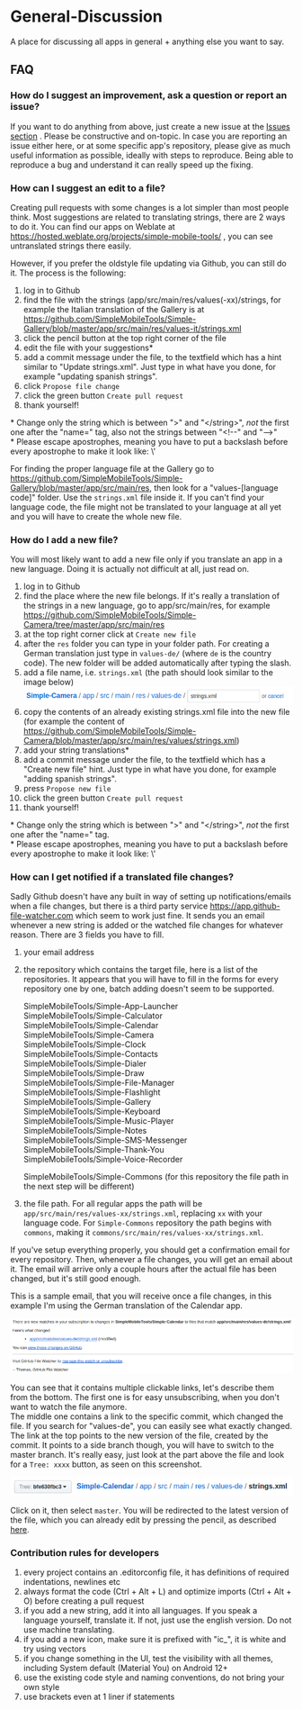 # General-Discussion
A place for discussing all apps in general + anything else you want to say.

FAQ
---
### How do I suggest an improvement, ask a question or report an issue?
If you want to do anything from above, just create a new issue at the [Issues section](https://github.com/SimpleMobileTools/General-Discussion/issues) . Please be constructive and on-topic. In case you are reporting an issue either here, or at some specific app's repository, please give as much useful information as possible, ideally with steps to reproduce. Being able to reproduce a bug and understand it can really speed up the fixing.

### How can I suggest an edit to a file?
Creating pull requests with some changes is a lot simpler than most people think. Most suggestions are related to translating strings, there are 2 ways to do it.
You can find our apps on Weblate at https://hosted.weblate.org/projects/simple-mobile-tools/ , you can see untranslated strings there easily.

However, if you prefer the oldstyle file updating via Github, you can still do it. The process is the following:
1. log in to Github
2. find the file with the strings (app/src/main/res/values(-xx)/strings, for example the Italian translation of the Gallery is at https://github.com/SimpleMobileTools/Simple-Gallery/blob/master/app/src/main/res/values-it/strings.xml
3. click the pencil button at the top right corner of the file
4. edit the file with your suggestions*
5. add a commit message under the file, to the textfield which has a hint similar to "Update strings.xml". Just type in what have you done, for example "updating spanish strings".
6. click `Propose file change`
7. click the green button `Create pull request`
8. thank yourself!

\* Change only the string which is between ">" and "\</string\>", _not_ the first one after the "name=" tag, also not the strings between "\<!--" and "-->"  
\* Please escape apostrophes, meaning you have to put a backslash before every apostrophe to make it look like: \\'

For finding the proper language file at the Gallery go to https://github.com/SimpleMobileTools/Simple-Gallery/blob/master/app/src/main/res, then look for a "values-[language code]" folder. Use the `strings.xml` file inside it. If you can\'t find your language code, the file might not be translated to your language at all yet and you will have to create the whole new file.

### How do I add a new file?
You will most likely want to add a new file only if you translate an app in a new language. Doing it is actually not difficult at all, just read on.

1. log in to Github
2. find the place where the new file belongs. If it's really a translation of the strings in a new language, go to app/src/main/res, for example https://github.com/SimpleMobileTools/Simple-Camera/tree/master/app/src/main/res
3. at the top right corner click at `Create new file`
4. after the `res` folder you can type in your folder path. For creating a German translation just type in `values-de/` (where `de` is the country code). The new folder will be added automatically after typing the slash.
5. add a file name, i.e. `strings.xml` (the path should look similar to the image below)<img alt="Github new file path" src="Media/Screenshots/Readme/github_new_file.png" />
6. copy the contents of an already existing strings.xml file into the new file (for example the content of https://github.com/SimpleMobileTools/Simple-Camera/blob/master/app/src/main/res/values/strings.xml)
7. add your string translations*
8. add a commit message under the file, to the textfield which has a "Create new file" hint. Just type in what have you done, for example "adding spanish strings".
9. press `Propose new file`
10. click the green button `Create pull request`
11. thank yourself!

\* Change only the string which is between ">" and "\</string\>", _not_ the first one after the "name=" tag.  
\* Please escape apostrophes, meaning you have to put a backslash before every apostrophe to make it look like: \\'

### How can I get notified if a translated file changes?
Sadly Github doesn't have any built in way of setting up notifications/emails when a file changes, but there is a third party service https://app.github-file-watcher.com which seem to work just fine. It sends you an email whenever a new string is added or the watched file changes for whatever reason.
There are 3 fields you have to fill.
1. your email address
2. the repository which contains the target file, here is a list of the repositories. It appears that you will have to fill in the forms for every repository one by one, batch adding doesn't seem to be supported.  

    SimpleMobileTools/Simple-App-Launcher  
    SimpleMobileTools/Simple-Calculator  
    SimpleMobileTools/Simple-Calendar  
    SimpleMobileTools/Simple-Camera  
    SimpleMobileTools/Simple-Clock  
    SimpleMobileTools/Simple-Contacts  
    SimpleMobileTools/Simple-Dialer  
    SimpleMobileTools/Simple-Draw  
    SimpleMobileTools/Simple-File-Manager  
    SimpleMobileTools/Simple-Flashlight  
    SimpleMobileTools/Simple-Gallery  
    SimpleMobileTools/Simple-Keyboard  
    SimpleMobileTools/Simple-Music-Player  
    SimpleMobileTools/Simple-Notes  
    SimpleMobileTools/Simple-SMS-Messenger  
    SimpleMobileTools/Simple-Thank-You  
    SimpleMobileTools/Simple-Voice-Recorder  

    SimpleMobileTools/Simple-Commons (for this repository the file path in the next step will be different)

3. the file path. For all regular apps the path will be `app/src/main/res/values-xx/strings.xml`, replacing `xx` with your language code. For `Simple-Commons` repository the path begins with `commons`, making it `commons/src/main/res/values-xx/strings.xml`.

If you've setup everything properly, you should get a confirmation email for every repository. Then, whenever a file changes, you will get an email about it. The email will arrive only a couple hours after the actual file has been changed, but it's still good enough.

This is a sample email, that you will receive once a file changes, in this example I'm using the German translation of the Calendar app.  

<img alt="Github File Watcher" src="Media/Screenshots/Readme/github_watcher_email.png" />

You can see that it contains multiple clickable links, let's describe them from the bottom. The first one is for easy unsubscribing, when you don't want to watch the file anymore.  
The middle one contains a link to the specific commit, which changed the file. If you search for "values-de", you can easily see what exactly changed.  
The link at the top points to the new version of the file, created by the commit. It points to a side branch though, you will have to switch to the master branch. It's really easy, just look at the part above the file and look for a `Tree: xxxx` button, as seen on this screenshot.

<img alt="Github File Watcher" src="Media/Screenshots/Readme/github_watcher_branch.png" />

Click on it, then select `master`. You will be redirected to the latest version of the file, which you can already edit by pressing the pencil, as described [here](https://github.com/SimpleMobileTools/General-Discussion#how-can-i-suggest-an-edit-to-a-file).

### Contribution rules for developers
1. every project contains an .editorconfig file, it has definitions of required indentations, newlines etc
2. always format the code (Ctrl + Alt + L) and optimize imports (Ctrl + Alt + O) before creating a pull request
3. if you add a new string, add it into all languages. If you speak a language yourself, translate it. If not, just use the english version. Do not use machine translating.
4. if you add a new icon, make sure it is prefixed with "ic_", it is white and try using vectors
5. if you change something in the UI, test the visibility with all themes, including System default (Material You) on Android 12+
6. use the existing code style and naming conventions, do not bring your own style
7. use brackets even at 1 liner if statements
